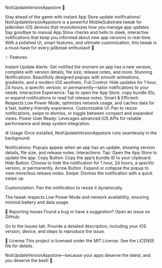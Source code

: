 NotiUpdateVersionAppstore 🚀

Stay ahead of the game with instant App Store update notifications!
NotiUpdateVersionAppstore is a powerful MobileSubstrate tweak for jailbroken iOS devices that revolutionizes how you manage app updates. Say goodbye to manual App Store checks and hello to sleek, interactive notifications that keep you informed about new app versions in real-time. With a polished UI, smart features, and ultimate customization, this tweak is a must-have for every jailbreak enthusiast! 🌟

✨ Features

Instant Update Alerts: Get notified the moment an app has a new version, complete with version details, file size, release notes, and more.
Stunning Notifications: Beautifully designed popups with smooth animations, gradients, and a modern iOS aesthetic.
Full Control: Hide updates for 1 hour, 24 hours, a specific version, or permanently—tailor notifications to your needs.
Interactive Experience: Tap to open the App Store, copy bundle IDs, or expand notifications to read full release notes.
Smart & Efficient: Respects Low Power Mode, optimizes network usage, and caches data for a fast, battery-friendly experience.
Customizable UI: Pan to resize notifications, swipe to dismiss, or toggle between compact and expanded views.
Power User Ready: Leverages advanced iOS APIs for reliable performance and deep system integration.



⚙️ Usage
Once installed, NotiUpdateVersionAppstore runs seamlessly in the background:

Notifications: Popups appear when an app has an update, showing version details, file size, and release notes.
Interactions:
Tap: Open the App Store to update the app.
Copy Button: Copy the app’s bundle ID to your clipboard.
Hide Button: Choose to hide the notification for 1 hour, 24 hours, a specific version, or permanently.
Arrow Button: Expand or collapse the popup to view more/less release notes.
Swipe: Dismiss the notification with a quick swipe up.

Customization: Pan the notification to resize it dynamically.

The tweak respects Low Power Mode and network availability, ensuring minimal battery and data usage.

🐛 Reporting Issues
Found a bug or have a suggestion? Open an issue on GitHub:

Go to the Issues tab.
Provide a detailed description, including your iOS version, device, and steps to reproduce the issue.

📜 License
This project is licensed under the MIT License. See the LICENSE file for details.

NotiUpdateVersionAppstore—because your apps deserve the latest, and you deserve the best! 🌟
